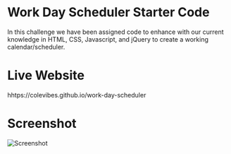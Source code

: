 # Work Day Scheduler Starter Code
In this challenge we have been assigned code to enhance with our current knowledge in HTML, CSS, Javascript, and jQuery to create a working calendar/scheduler. 


# Live Website
hhtps://colevibes.github.io/work-day-scheduler 

# Screenshot
![Screenshot](./assets/image/screenshot.png)